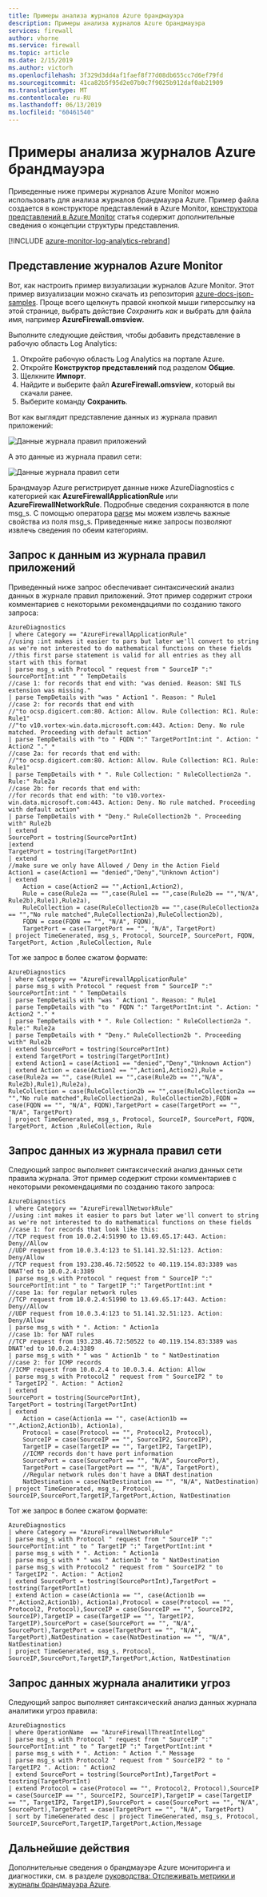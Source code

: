 ```yaml
---
title: Примеры анализа журналов Azure брандмауэра
description: Примеры анализа журналов Azure брандмауэра
services: firewall
author: vhorne
ms.service: firewall
ms.topic: article
ms.date: 2/15/2019
ms.author: victorh
ms.openlocfilehash: 3f329d3dd4af1faef8f77d08db655cc7d6ef79fd
ms.sourcegitcommit: 41ca82b5f95d2e07b0c7f9025b912daf0ab21909
ms.translationtype: MT
ms.contentlocale: ru-RU
ms.lasthandoff: 06/13/2019
ms.locfileid: "60461540"
---
```

# <a name="azure-firewall-log-analytics-samples"></a>Примеры анализа журналов Azure брандмауэра

Приведенные ниже примеры журналов Azure Monitor можно использовать для анализа журналов брандмауэра Azure. Пример файла создается в конструкторе представлений в Azure Monitor, [конструктора представлений в Azure Monitor](https://docs.microsoft.com/azure/log-analytics/log-analytics-view-designer) статья содержит дополнительные сведения о концепции структуры представления.

[!INCLUDE [azure-monitor-log-analytics-rebrand](../../includes/azure-monitor-log-analytics-rebrand.md)]

## <a name="azure-monitor-logs-view"></a>Представление журналов Azure Monitor

Вот, как настроить пример визуализации журналов Azure Monitor. Этот пример визуализации можно скачать из репозитория [azure-docs-json-samples](https://raw.githubusercontent.com/Azure/azure-docs-json-samples/master/azure-firewall/AzureFirewall.omsview). Проще всего щелкнуть правой кнопкой мыши гиперссылку на этой странице, выбрать действие *Сохранить как* и выбрать для файла имя, например **AzureFirewall.omsview**. 

Выполните следующие действия, чтобы добавить представление в рабочую область Log Analytics:

1. Откройте рабочую область Log Analytics на портале Azure.
2. Откройте **Конструктор представлений** под разделом **Общие**.
3. Щелкните **Импорт**.
4. Найдите и выберите файл **AzureFirewall.omsview**, который вы скачали ранее.
5. Выберите команду **Сохранить**.

Вот как выглядит представление данных из журнала правил приложений:

![Данные журнала правил приложений](./media/log-analytics-samples/azurefirewall-applicationrulelogstats.png)

А это данные из журнала правил сети:

![Данные журнала правил сети]( ./media/log-analytics-samples/azurefirewall-networkrulelogstats.png)

Брандмауэр Azure регистрирует данные ниже AzureDiagnostics с категорией как **AzureFirewallApplicationRule** или **AzureFirewallNetworkRule**. Подробные сведения сохраняются в поле msg_s. С помощью оператора [parse](https://docs.microsoft.com/azure/kusto/query/parseoperator) мы можем извлечь важные свойства из поля msg_s. Приведенные ниже запросы позволяют извлечь сведения по обеим категориям.

## <a name="application-rules-log-data-query"></a>Запрос к данным из журнала правил приложений

Приведенный ниже запрос обеспечивает синтаксический анализ данных в журнале правил приложений. Этот пример содержит строки комментариев с некоторыми рекомендациями по созданию такого запроса:

```Kusto
AzureDiagnostics
| where Category == "AzureFirewallApplicationRule"
//using :int makes it easier to pars but later we'll convert to string as we're not interested to do mathematical functions on these fields
//this first parse statement is valid for all entries as they all start with this format
| parse msg_s with Protocol " request from " SourceIP ":" SourcePortInt:int " " TempDetails
//case 1: for records that end with: "was denied. Reason: SNI TLS extension was missing."
| parse TempDetails with "was " Action1 ". Reason: " Rule1
//case 2: for records that end with
//"to ocsp.digicert.com:80. Action: Allow. Rule Collection: RC1. Rule: Rule1"
//"to v10.vortex-win.data.microsoft.com:443. Action: Deny. No rule matched. Proceeding with default action"
| parse TempDetails with "to " FQDN ":" TargetPortInt:int ". Action: " Action2 "." *
//case 2a: for records that end with:
//"to ocsp.digicert.com:80. Action: Allow. Rule Collection: RC1. Rule: Rule1"
| parse TempDetails with * ". Rule Collection: " RuleCollection2a ". Rule:" Rule2a
//case 2b: for records that end with:
//for records that end with: "to v10.vortex-win.data.microsoft.com:443. Action: Deny. No rule matched. Proceeding with default action"
| parse TempDetails with * "Deny." RuleCollection2b ". Proceeding with" Rule2b
| extend 
SourcePort = tostring(SourcePortInt)
|extend
TargetPort = tostring(TargetPortInt)
| extend
//make sure we only have Allowed / Deny in the Action Field
Action1 = case(Action1 == "denied","Deny","Unknown Action")
| extend
    Action = case(Action2 == "",Action1,Action2),
    Rule = case(Rule2a == "",case(Rule1 == "",case(Rule2b == "","N/A", Rule2b),Rule1),Rule2a), 
    RuleCollection = case(RuleCollection2b == "",case(RuleCollection2a == "","No rule matched",RuleCollection2a),RuleCollection2b),
    FQDN = case(FQDN == "", "N/A", FQDN),
    TargetPort = case(TargetPort == "", "N/A", TargetPort)
| project TimeGenerated, msg_s, Protocol, SourceIP, SourcePort, FQDN, TargetPort, Action ,RuleCollection, Rule
```

Тот же запрос в более сжатом формате:

```Kusto
AzureDiagnostics
| where Category == "AzureFirewallApplicationRule"
| parse msg_s with Protocol " request from " SourceIP ":" SourcePortInt:int " " TempDetails
| parse TempDetails with "was " Action1 ". Reason: " Rule1
| parse TempDetails with "to " FQDN ":" TargetPortInt:int ". Action: " Action2 "." *
| parse TempDetails with * ". Rule Collection: " RuleCollection2a ". Rule:" Rule2a
| parse TempDetails with * "Deny." RuleCollection2b ". Proceeding with" Rule2b
| extend SourcePort = tostring(SourcePortInt)
| extend TargetPort = tostring(TargetPortInt)
| extend Action1 = case(Action1 == "denied","Deny","Unknown Action")
| extend Action = case(Action2 == "",Action1,Action2),Rule = case(Rule2a == "", case(Rule1 == "",case(Rule2b == "","N/A", Rule2b),Rule1),Rule2a), 
RuleCollection = case(RuleCollection2b == "",case(RuleCollection2a == "","No rule matched",RuleCollection2a), RuleCollection2b),FQDN = case(FQDN == "", "N/A", FQDN),TargetPort = case(TargetPort == "", "N/A", TargetPort)
| project TimeGenerated, msg_s, Protocol, SourceIP, SourcePort, FQDN, TargetPort, Action ,RuleCollection, Rule
```

## <a name="network-rules-log-data-query"></a>Запрос данных из журнала правил сети

Следующий запрос выполняет синтаксический анализ данных сети правила журнала. Этот пример содержит строки комментариев с некоторыми рекомендациями по созданию такого запроса:

```Kusto
AzureDiagnostics
| where Category == "AzureFirewallNetworkRule"
//using :int makes it easier to pars but later we'll convert to string as we're not interested to do mathematical functions on these fields
//case 1: for records that look like this:
//TCP request from 10.0.2.4:51990 to 13.69.65.17:443. Action: Deny//Allow
//UDP request from 10.0.3.4:123 to 51.141.32.51:123. Action: Deny/Allow
//TCP request from 193.238.46.72:50522 to 40.119.154.83:3389 was DNAT'ed to 10.0.2.4:3389
| parse msg_s with Protocol " request from " SourceIP ":" SourcePortInt:int " to " TargetIP ":" TargetPortInt:int *
//case 1a: for regular network rules
//TCP request from 10.0.2.4:51990 to 13.69.65.17:443. Action: Deny//Allow
//UDP request from 10.0.3.4:123 to 51.141.32.51:123. Action: Deny/Allow
| parse msg_s with * ". Action: " Action1a
//case 1b: for NAT rules
//TCP request from 193.238.46.72:50522 to 40.119.154.83:3389 was DNAT'ed to 10.0.2.4:3389
| parse msg_s with * " was " Action1b " to " NatDestination
//case 2: for ICMP records
//ICMP request from 10.0.2.4 to 10.0.3.4. Action: Allow
| parse msg_s with Protocol2 " request from " SourceIP2 " to " TargetIP2 ". Action: " Action2
| extend
SourcePort = tostring(SourcePortInt),
TargetPort = tostring(TargetPortInt)
| extend 
    Action = case(Action1a == "", case(Action1b == "",Action2,Action1b), Action1a),
    Protocol = case(Protocol == "", Protocol2, Protocol),
    SourceIP = case(SourceIP == "", SourceIP2, SourceIP),
    TargetIP = case(TargetIP == "", TargetIP2, TargetIP),
    //ICMP records don't have port information
    SourcePort = case(SourcePort == "", "N/A", SourcePort),
    TargetPort = case(TargetPort == "", "N/A", TargetPort),
    //Regular network rules don't have a DNAT destination
    NatDestination = case(NatDestination == "", "N/A", NatDestination)
| project TimeGenerated, msg_s, Protocol, SourceIP,SourcePort,TargetIP,TargetPort,Action, NatDestination
```

Тот же запрос в более сжатом формате:

```Kusto
AzureDiagnostics
| where Category == "AzureFirewallNetworkRule"
| parse msg_s with Protocol " request from " SourceIP ":" SourcePortInt:int " to " TargetIP ":" TargetPortInt:int *
| parse msg_s with * ". Action: " Action1a
| parse msg_s with * " was " Action1b " to " NatDestination
| parse msg_s with Protocol2 " request from " SourceIP2 " to " TargetIP2 ". Action: " Action2
| extend SourcePort = tostring(SourcePortInt),TargetPort = tostring(TargetPortInt)
| extend Action = case(Action1a == "", case(Action1b == "",Action2,Action1b), Action1a),Protocol = case(Protocol == "", Protocol2, Protocol),SourceIP = case(SourceIP == "", SourceIP2, SourceIP),TargetIP = case(TargetIP == "", TargetIP2, TargetIP),SourcePort = case(SourcePort == "", "N/A", SourcePort),TargetPort = case(TargetPort == "", "N/A", TargetPort),NatDestination = case(NatDestination == "", "N/A", NatDestination)
| project TimeGenerated, msg_s, Protocol, SourceIP,SourcePort,TargetIP,TargetPort,Action, NatDestination
```

## <a name="threat-intelligence-log-data-query"></a>Запрос данных журнала аналитики угроз

Следующий запрос выполняет синтаксический анализ данных журнала аналитики угроз правила:

```Kusto
AzureDiagnostics
| where OperationName  == "AzureFirewallThreatIntelLog"
| parse msg_s with Protocol " request from " SourceIP ":" SourcePortInt:int " to " TargetIP ":" TargetPortInt:int *
| parse msg_s with * ". Action: " Action "." Message
| parse msg_s with Protocol2 " request from " SourceIP2 " to " TargetIP2 ". Action: " Action2
| extend SourcePort = tostring(SourcePortInt),TargetPort = tostring(TargetPortInt)
| extend Protocol = case(Protocol == "", Protocol2, Protocol),SourceIP = case(SourceIP == "", SourceIP2, SourceIP),TargetIP = case(TargetIP == "", TargetIP2, TargetIP),SourcePort = case(SourcePort == "", "N/A", SourcePort),TargetPort = case(TargetPort == "", "N/A", TargetPort)
| sort by TimeGenerated desc | project TimeGenerated, msg_s, Protocol, SourceIP,SourcePort,TargetIP,TargetPort,Action,Message
```

## <a name="next-steps"></a>Дальнейшие действия

Дополнительные сведения о брандмауэре Azure мониторинга и диагностики, см. в разделе [руководства: Отслеживать метрики и журналы брандмауэра Azure](tutorial-diagnostics.md).
